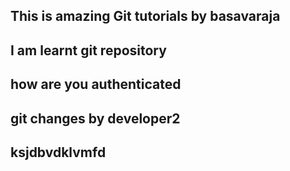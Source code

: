 ## This is amazing Git tutorials by basavaraja
## I am learnt git repository
## how are you authenticated
## git changes by developer2
## ksjdbvdklvmfd

